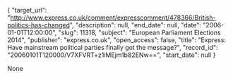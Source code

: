 {
  "target_url": "http://www.express.co.uk/comment/expresscomment/478366/British-politics-has-changed", 
  "description": null, 
  "end_date": null, 
  "date": "2006-01-01T12:00:00", 
  "slug": 11318, 
  "subject": "European Parliament Elections 2014", 
  "publisher": "express.co.uk", 
  "open_access": false, 
  "title": "Express: Have mainstream political parties finally got the message?", 
  "record_id": "20060101T120000/V7XFVRT+z1iMEjm1b82ENw==", 
  "start_date": null
}

None